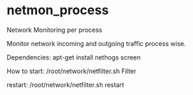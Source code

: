 # netmon_process
Network Monitoring per process

Monitor network incoming and outgoing traffic process wise.

Dependencies:
apt-get install nethogs screen

How to start:
/root/network/netfilter.sh Filter

restart:
/root/network/netfilter.sh restart
